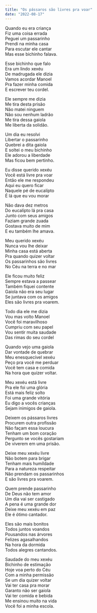 ```yaml
---
title: "Os pássaros são livres pra voar"
date: "2022-08-17"
---
```


Quando eu era criança  
Fiz uma coisa errada  
Peguei um passarinho  
Prendi na minha casa  
Para escutar ele cantar  
Mas esse bichinho falava.  

Esse bichinho que falo  
Era um lindo xexéu  
De madrugada ele dizia  
Vamos acordar Manoel  
Pra fazer minha comida  
E escrever teu cordel.  

Ele sempre me dizia  
Me tira desta prisão  
Não matei ninguem  
Não sou nenhum ladrão  
Me tira dessa gaiola  
Me liberta da solidão.  

Um dia eu resolvi  
Libertar o passarinho  
Quebrei a dita gaiola  
E soltei o meu bichinho  
Ele adorou a liberdade  
Mas ficou bem pertinho.  

<!-- pagebreak -->

Eu disse querido xexéu  
Você está livre pra voar  
Então ele me respondeu  
Aqui eu quero ficar  
Naquele pé de eucalípto  
É lá que eu vou morar  

Não dava dez metros  
Do eucalípto lá pra casa  
Junto com seus  amigos  
Faziam grande zuada  
Gostava muito de mim  
E eu também lhe amava.  

Meu querido xexéu  
Nunca vou lhe deixar  
Minha casa está aberta  
Pra quando quizer voltar  
Os passarinhos são livres  
No Céu na terra e no mar  

Ele ficou muito feliz  
Sempre estava a passear  
Também fiquei contente  
Gaiola não era seu lugar  
Se juntava com os amigos  
Eles são livres pra voarem.  

<!-- pagebreak -->

Todo dia ele me dizia  
Vou mas volto Manoel  
Você foi maravilhoso  
Cumpriu com seu papel  
Vou sentir muita saudade  
Das rimas do seu cordel  

Quando vejo uma gaiola  
Dar vontade de quebrar  
Meu enesquecível xexéu  
Peço pra você me perduar  
Você tem casa e comida  
Na hora que  quizer voltar.  

Meu xexéu está livre  
Pra ele foi uma glória  
Está mais feliz solto  
Foi uma grande vitória  
Eu digo a vocês crianças  
Sejam inimigos de gaiola.  

Deixem os pássaros livres  
Procurem outra profissão  
Não façam essa loucura  
Tenham um bom coração  
Pergunto se vocês gostariam  
De viverem em uma prisão.  

<!-- pagebreak -->

Deixe meu xexéu livre  
Não botem para brigar  
Tenham mais humíldade  
Para a natureza  respeitar  
Não prendam os passarinhos  
E são livres pra voarem.  

Quem prende passarinho  
De Deus não tem amor  
Um dia vai ser castigado  
A pena é uma grande dor  
Deixe meu xexéu em paz  
Ele é ótimo cantador.  

Eles são mais bonitos  
Todos juntos voandos  
Pousandos nas árvores  
Felizes  agasalhandos  
Na hora da dormida  
Todos alegres cantandos.  

Saudade do meu xexéu  
Bichinho de estimação  
Hoje voa perto do Céu  
Com a minha permissão  
Se um dia quizer voltar  
Vai ter casa pra morar  
Garanto não ser gaiola  
Vai ter comida e bebida  
Me ensinou muito na  vida  
Você foi a minha escola.
